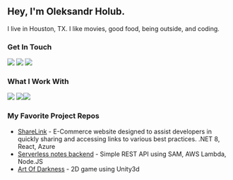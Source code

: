 ## Hey, I'm Oleksandr Holub. 
I live in Houston, TX. I like movies, good food, being outside, and coding.

### Get In Touch
<a href="mailto:a.golub113@gmail.com"><img src="https://img.shields.io/badge/Gmail-D14836?style=for-the-badge&logo=gmail&logoColor=white"></a> <a href="https://www.linkedin.com/in/oleksandr-holub-ua/"><img src="https://img.shields.io/badge/LinkedIn-0077B5?style=for-the-badge&logo=linkedin&logoColor=white"></a> <a href="https://www.oleksandrholub.com"><img src="https://img.shields.io/badge/portfolio-0A0A0A?style=for-the-badge&logo=dev.to&logoColor=white"></a> 

### What I Work With
<img src="https://img.shields.io/badge/c%23-blue?style=for-the-badge&logo=.NET"> <img src="https://img.shields.io/badge/Node.js-43853D?style=for-the-badge&logo=node.js&logoColor=white"><img src="https://img.shields.io/badge/React-20232A?style=for-the-badge&logo=react&logoColor=61DAFB">

### My Favorite Project Repos
* <a href="https://github.com/saj113/sharelink">ShareLink</a> - E-Commerce website designed to assist developers in quickly sharing and accessing links to various best practices. .NET 8, React, Azure
* <a href="https://github.com/saj113/aws-serverless-notes-backend">Serverless notes backend</a> - Simple REST API using SAM, AWS Lambda, Node.JS 
* <a href="https://github.com/saj113/art-of-darkness">Art Of Darkness</a> - 2D game using Unity3d
